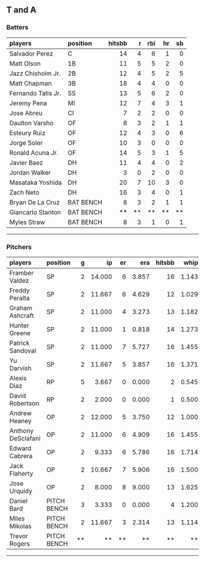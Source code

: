 ## T and A

### Batters

 
|players            |position  | hitsbb|  r| rbi| hr| sb| 
|:------------------|:---------|------:|--:|---:|--:|--:| 
|Salvador Perez     |C         |     14|  4|   6|  1|  0| 
|Matt Olson         |1B        |     11|  5|   5|  2|  0| 
|Jazz Chisholm Jr.  |2B        |     12|  4|   5|  2|  5| 
|Matt Chapman       |3B        |     18|  4|   4|  0|  0| 
|Fernando Tatis Jr. |SS        |     13|  5|   6|  2|  0| 
|Jeremy Pena        |MI        |     12|  7|   4|  3|  1| 
|Jose Abreu         |CI        |      7|  2|   2|  0|  0| 
|Daulton Varsho     |OF        |      8|  3|   2|  1|  1| 
|Esteury Ruiz       |OF        |     12|  4|   3|  0|  6| 
|Jorge Soler        |OF        |     10|  3|   0|  0|  0| 
|Ronald Acuna Jr.   |OF        |     14|  5|   3|  1|  5| 
|Javier Baez        |DH        |     11|  4|   4|  0|  2| 
|Jordan Walker      |DH        |      3|  0|   2|  0|  0| 
|Masataka Yoshida   |DH        |     20|  7|  10|  3|  0| 
|Zach Neto          |DH        |     16|  3|   4|  0|  1| 
|Bryan De La Cruz   |BAT BENCH |      8|  3|   2|  1|  1| 
|Giancarlo Stanton  |BAT BENCH |     **| **|  **| **| **| 
|Myles Straw        |BAT BENCH |      8|  3|   1|  0|  1| 


* * *

### Pitchers

 
|players            |position    |  g|     ip| er|   era| hitsbb|  whip| so|  w| sv| 
|:------------------|:-----------|--:|------:|--:|-----:|------:|-----:|--:|--:|--:| 
|Framber Valdez     |SP          |  2| 14.000|  6| 3.857|     16| 1.143| 12|  1|  0| 
|Freddy Peralta     |SP          |  2| 11.667|  6| 4.629|     12| 1.029| 12|  1|  0| 
|Graham Ashcraft    |SP          |  2| 11.000|  4| 3.273|     13| 1.182|  7|  0|  0| 
|Hunter Greene      |SP          |  2| 11.000|  1| 0.818|     14| 1.273| 16|  0|  0| 
|Patrick Sandoval   |SP          |  2| 11.000|  7| 5.727|     16| 1.455| 10|  1|  0| 
|Yu Darvish         |SP          |  2| 11.667|  5| 3.857|     16| 1.371| 14|  1|  0| 
|Alexis Diaz        |RP          |  5|  3.667|  0| 0.000|      2| 0.545|  7|  1|  2| 
|David Robertson    |RP          |  2|  2.000|  0| 0.000|      1| 0.500|  4|  0|  1| 
|Andrew Heaney      |OP          |  2| 12.000|  5| 3.750|     12| 1.000| 10|  1|  0| 
|Anthony DeSclafani |OP          |  2| 11.000|  6| 4.909|     16| 1.455| 11|  1|  0| 
|Edward Cabrera     |OP          |  2|  9.333|  6| 5.786|     16| 1.714| 18|  1|  0| 
|Jack Flaherty      |OP          |  2| 10.667|  7| 5.906|     16| 1.500| 16|  1|  0| 
|Jose Urquidy       |OP          |  2|  8.000|  8| 9.000|     13| 1.625|  6|  1|  0| 
|Daniel Bard        |PITCH BENCH |  3|  3.333|  0| 0.000|      4| 1.200|  3|  0|  0| 
|Miles Mikolas      |PITCH BENCH |  2| 11.667|  3| 2.314|     13| 1.114| 10|  1|  0| 
|Trevor Rogers      |PITCH BENCH | **|     **| **|    **|     **|    **| **| **| **| 


* * *


